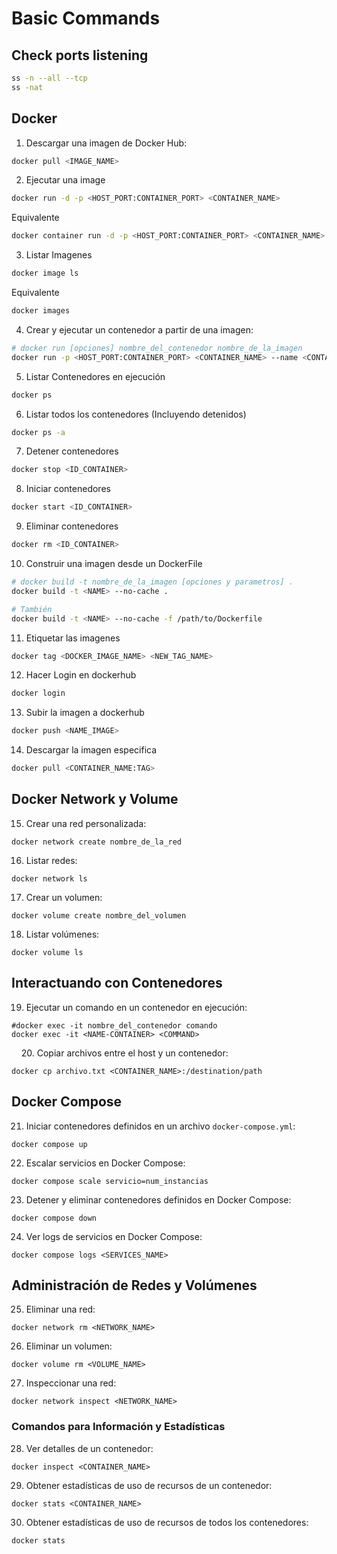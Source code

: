 # Basic Commands

## Check ports listening

```bash
ss -n --all --tcp 
ss -nat
```

## Docker

1. Descargar una imagen de Docker Hub: 

```bash
docker pull <IMAGE_NAME>
```

2. Ejecutar una image

```bash
docker run -d -p <HOST_PORT:CONTAINER_PORT> <CONTAINER_NAME>
```

Equivalente

```bash
docker container run -d -p <HOST_PORT:CONTAINER_PORT> <CONTAINER_NAME>
```

3. Listar Imagenes 

```bash
docker image ls 
```

Equivalente

```bash
docker images
```

4. Crear y ejecutar un contenedor a partir de una imagen:

```bash
# docker run [opciones] nombre_del_contenedor nombre_de_la_imagen
docker run -p <HOST_PORT:CONTAINER_PORT> <CONTAINER_NAME> --name <CONTAINER_NAME> <CONTAINER-IMAGE>
```

5. Listar Contenedores en ejecución 

```bash
docker ps
```

6. Listar todos los contenedores (Incluyendo detenidos)

```bash
docker ps -a 
```

7. Detener contenedores

```bash
docker stop <ID_CONTAINER>
```

8. Iniciar contenedores

```bash
docker start <ID_CONTAINER>
```

9. Eliminar contenedores

```bash
docker rm <ID_CONTAINER> 
```

10. Construir una imagen desde un DockerFile

```bash
# docker build -t nombre_de_la_imagen [opciones y parametros] .
docker build -t <NAME> --no-cache .

# También 
docker build -t <NAME> --no-cache -f /path/to/Dockerfile
```

11. Etiquetar las imagenes 

```bash
docker tag <DOCKER_IMAGE_NAME> <NEW_TAG_NAME> 
```

12. Hacer Login en dockerhub 

```bash
docker login
```

13. Subir la imagen a dockerhub

```bash
docker push <NAME_IMAGE>
```

14. Descargar la imagen especifica

```bash
docker pull <CONTAINER_NAME:TAG>
```

## Docker Network y Volume

15. Crear una red personalizada:

```shell
docker network create nombre_de_la_red
```

16. Listar redes:

```shell
docker network ls
```

17. Crear un volumen:

```shell
docker volume create nombre_del_volumen
```

18. Listar volúmenes:

```shell
docker volume ls
```

## Interactuando con Contenedores

19. Ejecutar un comando en un contenedor en ejecución:

```shell
#docker exec -it nombre_del_contenedor comando
docker exec -it <NAME-CONTAINER> <COMMAND>
```

    20. Copiar archivos entre el host y un contenedor:

```shell
docker cp archivo.txt <CONTAINER_NAME>:/destination/path
```

## Docker Compose

21. Iniciar contenedores definidos en un archivo `docker-compose.yml`:

```shell
docker compose up
```

22. Escalar servicios en Docker Compose:

```shell
docker compose scale servicio=num_instancias
```

23. Detener y eliminar contenedores definidos en Docker Compose:

```shell
docker compose down
```

24. Ver logs de servicios en Docker Compose:

```shell
docker compose logs <SERVICES_NAME>
```

## Administración de Redes y Volúmenes

25. Eliminar una red:

```shell
docker network rm <NETWORK_NAME>
```

26. Eliminar un volumen:

```shell
docker volume rm <VOLUME_NAME>
```

27. Inspeccionar una red:

```shell
docker network inspect <NETWORK_NAME>
```

### Comandos para Información y Estadísticas

28. Ver detalles de un contenedor:

```shell
docker inspect <CONTAINER_NAME>
```

29. Obtener estadísticas de uso de recursos de un contenedor:

```shell
docker stats <CONTAINER_NAME>
```

30. Obtener estadísticas de uso de recursos de todos los contenedores:

```shell
docker stats
```
